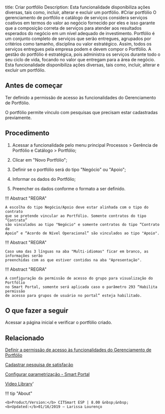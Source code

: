 title: Criar portfólio
Description: Esta funcionalidade disponibiliza ações diversas, tais como, incluir, alterar e excluir um portfólio.
#Criar portfólio
O gerenciamento de portfólio e catálogo de serviços considera serviços coativos em termos do valor ao negócio fornecido por eles e isso garante que a composição correta de serviços para atender aos resultados esperados do negócio em um nível adequado de investimento.
Portfólio é um conjunto completo de serviços que serão entregues, agrupados por critérios como tamanho, disciplina ou valor estratégico. Assim, todos os serviços entregues pela empresa podem e devem compor o Portfólio.
A gestão do portfólio é estratégica, pois administra os serviços durante todo o seu ciclo de vida, focando no valor que entregam para a área de negócio.
Esta funcionalidade disponibiliza ações diversas, tais como, incluir, alterar e excluir um portfólio.

Antes de começar
--------------------

Ter definido a permissão de acesso às funcionalidades do Gerenciamento de
Portfólio.

O portfólio permite vínculo com pesquisas que precisam estar cadastradas
previamente.

Procedimento
----------------

1.  Acessar a funcionalidade pelo menu principal Processos \> Gerência de
    Portfólio e Catálogo \> Portfólio;

2.  Clicar em "Novo Portfólio";

3.  Definir se o portfólio será do tipo "Negócio" ou "Apoio";

4.  Informar os dados do Portfólio;

5.  Preencher os dados conforme o formato a ser definido.

!!! Abstract "REGRA"

    A escolha do tipo Negócio/Apoio deve estar alinhada com o tipo do contrato
    que se pretende vincular ao Portfólio. Somente contratos do tipo “Contrato”
    são vinculados ao tipo "Negócio" e somente contratos do tipo “Contrato de
    Apoio” e “Acordo de Nível Operacional” são vinculados ao tipo "Apoio".


!!! Abstract "REGRA"

    Caso uma das 3 línguas na aba "Multi-idiomas" ficar em branco, as informações serão
    preenchidas com as que estiver contidas na aba "Apresentação".


!!! Abstract "REGRA"

    A configuração da permissão de acesso do grupo para visualização do Portfólio
    no Smart Portal, somente será aplicada caso o parâmetro 293 “Habilita permissão
    de acesso para grupos de usuário no portal” esteja habilitado.



O que fazer a seguir
------------------------

Acessar a página inicial e verificar o portfólio criado.

Relacionado
---------------

[Definir a permissão de acesso às funcionalidades do Gerenciamento de Portfólio](/pt-br/citsmart-esp-8/initial-settings/access-settings/profile/portfolio-management.html)

[Cadastrar pesquisa de satisfação](/pt-br/citsmart-esp-8/processes/portfolio-and-catalog/configuration/register-satisfaction-survey.html)

[Configurar parametrização - Smart Portal](/pt-br/citsmart-esp-8/platform-administration/parameters-list/configure-parametrization-smart-portal.html)

<i class='fa fa-youtube-play  fa-2x' style='color:#97ce17;vertical-align: middle;'> </i> [Video Library](https://www.youtube.com/playlist?list=PLB5qK2uzf2RNuLck4D45CohnoacGmsTys)'

!!! tip "About"

    <b>Product/Version:</b> CITSmart ESP | 8.00 &nbsp;&nbsp;
    <b>Updated:</b>01/16/2019 – Larissa Lourenço

